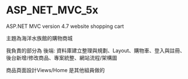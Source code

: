 # ASP_NET_MVC_5x
ASP.NET MVC version 4.7 website shopping cart

主題為海洋水族館的購物商城

我負責的部分為
後端: 資料庫建立整理與規劃、Layout、購物車、登入與註冊、後台新增/修改商品、專案統整、網站流程/架構圖

商品頁面設計Views/Home 是其他組員做的

